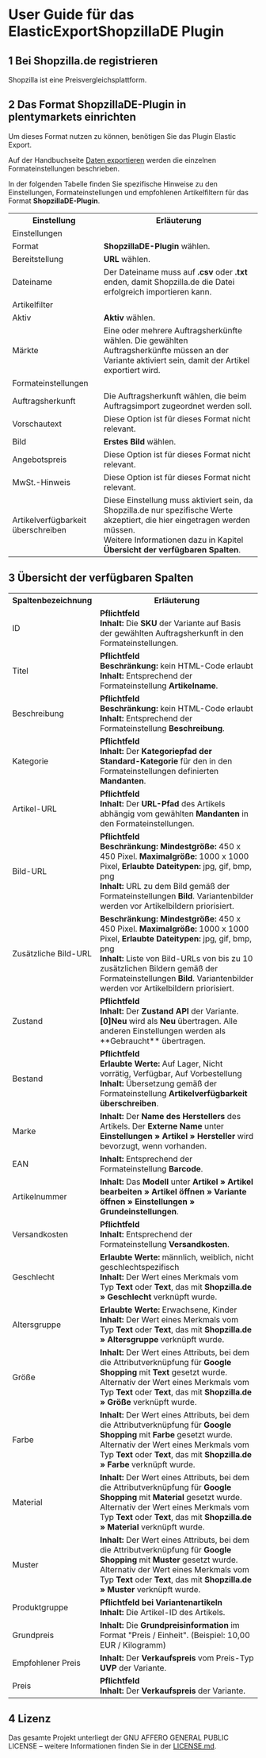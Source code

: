 
# User Guide für das ElasticExportShopzillaDE Plugin

<div class="container-toc"></div>

## 1 Bei Shopzilla.de registrieren

Shopzilla ist eine Preisvergleichsplattform.

## 2 Das Format ShopzillaDE-Plugin in plentymarkets einrichten

Um dieses Format nutzen zu können, benötigen Sie das Plugin Elastic Export.

Auf der Handbuchseite [Daten exportieren](https://www.plentymarkets.eu/handbuch/datenaustausch/daten-exportieren/#4) werden die einzelnen Formateinstellungen beschrieben.

In der folgenden Tabelle finden Sie spezifische Hinweise zu den Einstellungen, Formateinstellungen und empfohlenen Artikelfiltern für das Format **ShopzillaDE-Plugin**.
<table>
    <tr>
        <th>
            Einstellung
        </th>
        <th>
            Erläuterung
        </th>
    </tr>
    <tr>
        <td class="th" colspan="2">
            Einstellungen
        </td>
    </tr>
    <tr>
        <td>
            Format
        </td>
        <td>
            <b>ShopzillaDE-Plugin</b> wählen.
        </td>        
    </tr>
    <tr>
        <td>
            Bereitstellung
        </td>
        <td>
            <b>URL</b> wählen.
        </td>        
    </tr>
    <tr>
        <td>
            Dateiname
        </td>
        <td>
            Der Dateiname muss auf <b>.csv</b> oder <b>.txt</b> enden, damit Shopzilla.de die Datei erfolgreich importieren kann.
        </td>        
    </tr>
    <tr>
        <td class="th" colspan="2">
            Artikelfilter
        </td>
    </tr>
    <tr>
        <td>
            Aktiv
        </td>
        <td>
            <b>Aktiv</b> wählen.
        </td>        
    </tr>
    <tr>
        <td>
            Märkte
        </td>
        <td>
            Eine oder mehrere Auftragsherkünfte wählen. Die gewählten Auftragsherkünfte müssen an der Variante aktiviert sein, damit der Artikel exportiert wird.
        </td>        
    </tr>
    <tr>
        <td class="th" colspan="2">
            Formateinstellungen
        </td>
    </tr>
    <tr>
        <td>
            Auftragsherkunft
        </td>
        <td>
            Die Auftragsherkunft wählen, die beim Auftragsimport zugeordnet werden soll.
        </td>        
    </tr>
    <tr>
        <td>
            Vorschautext
        </td>
        <td>
            Diese Option ist für dieses Format nicht relevant.
        </td>        
    </tr>
    <tr>
        <td>
            Bild
        </td>
        <td>
            <b>Erstes Bild</b> wählen.
        </td>        
    </tr>
    <tr>
        <td>
            Angebotspreis
        </td>
        <td>
            Diese Option ist für dieses Format nicht relevant.
        </td>        
    </tr>
    <tr>
        <td>
            MwSt.-Hinweis
        </td>
        <td>
            Diese Option ist für dieses Format nicht relevant.
        </td>        
    </tr>
    <tr>
        <td>
            Artikelverfügbarkeit überschreiben
        </td>
        <td>
            Diese Einstellung muss aktiviert sein, da Shopzilla.de nur spezifische Werte akzeptiert, die hier eingetragen werden müssen.<br> 
            Weitere Informationen dazu in Kapitel <b>Übersicht der verfügbaren Spalten</b>.
        </td>        
    </tr>
</table>


## 3 Übersicht der verfügbaren Spalten

<table>
    <tr>
        <th>
            Spaltenbezeichnung
        </th>
        <th>
            Erläuterung
        </th>
    </tr>
    <tr>
        <td>
            ID
        </td>
        <td>
            <b>Pflichtfeld</b><br>
            <b>Inhalt:</b> Die <b>SKU</b> der Variante auf Basis der gewählten Auftragsherkunft in den Formateinstellungen.
        </td>        
    </tr>
    <tr>
        <td>
            Titel
        </td>
        <td>
            <b>Pflichtfeld</b><br>
            <b>Beschränkung:</b> kein HTML-Code erlaubt<br>
            <b>Inhalt:</b> Entsprechend der Formateinstellung <b>Artikelname</b>.
        </td>        
    </tr>
    <tr>
        <td>
            Beschreibung
        </td>
        <td>
            <b>Pflichtfeld</b><br>
            <b>Beschränkung:</b> kein HTML-Code erlaubt<br>
            <b>Inhalt:</b> Entsprechend der Formateinstellung <b>Beschreibung</b>.
        </td>        
    </tr>
    <tr>
        <td>
            Kategorie
        </td>
        <td>
            <b>Pflichtfeld</b><br>
            <b>Inhalt:</b> Der <b>Kategoriepfad der Standard-Kategorie</b> für den in den Formateinstellungen definierten <b>Mandanten</b>.
        </td>        
    </tr>
    <tr>
        <td>
            Artikel-URL
        </td>
        <td>
            <b>Pflichtfeld</b><br>
            <b>Inhalt:</b> Der <b>URL-Pfad</b> des Artikels abhängig vom gewählten <b>Mandanten</b> in den Formateinstellungen.
        </td>        
    </tr>
    <tr>
        <td>
            Bild-URL
        </td>
        <td>
            <b>Pflichtfeld</b><br>
            <b>Beschränkung:</b> <b>Mindestgröße:</b> 450 x 450 Pixel. <b>Maximalgröße:</b> 1000 x 1000 Pixel, <b>Erlaubte Dateitypen:</b> jpg, gif, bmp, png<br>
            <b>Inhalt:</b> URL zu dem Bild gemäß der Formateinstellungen <b>Bild</b>. Variantenbilder werden vor Artikelbildern priorisiert.
        </td>        
    </tr>
    <tr>
        <td>
            Zusätzliche Bild-URL
        </td>
        <td>
            <b>Beschränkung:</b> <b>Mindestgröße:</b> 450 x 450 Pixel. <b>Maximalgröße:</b> 1000 x 1000 Pixel, <b>Erlaubte Dateitypen:</b> jpg, gif, bmp, png<br>
           <b>Inhalt:</b> Liste von Bild-URLs von bis zu 10 zusätzlichen Bildern gemäß der Formateinstellungen <b>Bild</b>. Variantenbilder werden vor Artikelbildern priorisiert.
        </td>        
    </tr>
    <tr>
        <td>
            Zustand
        </td>
        <td>
            <b>Pflichtfeld</b><br>
            <b>Inhalt:</b> Der <b>Zustand API</b> der Variante. <b>[0]Neu</b> wird als <b>Neu</b> übertragen. Alle anderen Einstellungen werden als **Gebraucht** übertragen.
        </td>        
    </tr>
    <tr>
        <td>
            Bestand
        </td>
        <td>
            <b>Pflichtfeld</b><br>
            <b>Erlaubte Werte:</b> Auf Lager, Nicht vorrätig, Verfügbar, Auf Vorbestellung<br>
            <b>Inhalt:</b> Übersetzung gemäß der Formateinstellung <b>Artikelverfügbarkeit überschreiben</b>.
        </td>        
    </tr>
    <tr>
        <td>
            Marke
        </td>
        <td>
            <b>Inhalt:</b> Der <b>Name des Herstellers</b> des Artikels. Der <b>Externe Name</b> unter <b>Einstellungen » Artikel » Hersteller</b> wird bevorzugt, wenn vorhanden.
        </td>        
    </tr>
    <tr>
        <td>
            EAN
        </td>
        <td>
            <b>Inhalt:</b> Entsprechend der Formateinstellung <b>Barcode</b>.
        </td>        
    </tr>
    <tr>
        <td>
            Artikelnummer
        </td>
        <td>
            <b>Inhalt:</b> Das <b>Modell</b> unter <b>Artikel » Artikel bearbeiten » Artikel öffnen » Variante öffnen » Einstellungen » Grundeinstellungen</b>.
        </td>        
    </tr>
    <tr>
        <td>
            Versandkosten
        </td>
        <td>
            <b>Pflichtfeld</b><br>
            <b>Inhalt:</b> Entsprechend der Formateinstellung <b>Versandkosten</b>.
        </td>        
    </tr>
    <tr>
        <td>
            Geschlecht
        </td>
        <td>
            <b>Erlaubte Werte:</b> männlich, weiblich, nicht geschlechtspezifisch<br>
            <b>Inhalt:</b> Der Wert eines Merkmals vom Typ <b>Text</b> oder <b>Text</b>, das mit <b>Shopzilla.de » Geschlecht</b> verknüpft wurde.
        </td>        
    </tr>
    <tr>
        <td>
            Altersgruppe
        </td>
        <td>
            <b>Erlaubte Werte:</b> Erwachsene, Kinder<br>
            <b>Inhalt:</b> Der Wert eines Merkmals vom Typ <b>Text</b> oder <b>Text</b>, das mit <b>Shopzilla.de » Altersgruppe</b> verknüpft wurde.
        </td>        
    </tr>
    <tr>
        <td>
            Größe
        </td>
        <td>
            <b>Inhalt:</b> Der Wert eines Attributs, bei dem die Attributverknüpfung für <b>Google Shopping</b> mit <b>Text</b> gesetzt wurde. Alternativ der Wert eines Merkmals vom Typ <b>Text</b> oder <b>Text</b>, das mit <b>Shopzilla.de » Größe</b> verknüpft wurde.
        </td>        
    </tr>
    <tr>
        <td>
            Farbe
        </td>
        <td>
            <b>Inhalt:</b> Der Wert eines Attributs, bei dem die Attributverknüpfung für <b>Google Shopping</b> mit <b>Farbe</b> gesetzt wurde. Alternativ der Wert eines Merkmals vom Typ <b>Text</b> oder <b>Text</b>, das mit <b>Shopzilla.de » Farbe</b> verknüpft wurde.
        </td>        
    </tr>
    <tr>
        <td>
            Material
        </td>
        <td>
            <b>Inhalt:</b> Der Wert eines Attributs, bei dem die Attributverknüpfung für <b>Google Shopping</b> mit <b>Material</b> gesetzt wurde. Alternativ der Wert eines Merkmals vom Typ <b>Text</b> oder <b>Text</b>, das mit <b>Shopzilla.de » Material</b> verknüpft wurde.
        </td>        
    </tr>
    <tr>
        <td>
            Muster
        </td>
        <td>
            <b>Inhalt:</b> Der Wert eines Attributs, bei dem die Attributverknüpfung für <b>Google Shopping</b> mit <b>Muster</b> gesetzt wurde. Alternativ der Wert eines Merkmals vom Typ <b>Text</b> oder <b>Text</b>, das mit <b>Shopzilla.de » Muster</b> verknüpft wurde.
        </td>        
    </tr>
    <tr>
        <td>
            Produktgruppe
        </td>
        <td>
            <b>Pflichtfeld bei Variantenartikeln</b><br>
            <b>Inhalt:</b> Die Artikel-ID des Artikels.
        </td>        
    </tr>
    <tr>
        <td>
            Grundpreis
        </td>
        <td>
            <b>Inhalt:</b> Die <b>Grundpreisinformation</b> im Format "Preis / Einheit". (Beispiel: 10,00 EUR / Kilogramm)
        </td>        
    </tr>
    <tr>
        <td>
            Empfohlener Preis
        </td>
        <td>
            <b>Inhalt:</b> Der <b>Verkaufspreis</b> vom Preis-Typ <b>UVP</b> der Variante.
        </td>        
    </tr>
    <tr>
        <td>
            Preis
        </td>
        <td>
            <b>Pflichtfeld</b><br>
            <b>Inhalt:</b> Der <b>Verkaufspreis</b> der Variante.
        </td>        
    </tr>
</table>

## 4 Lizenz

Das gesamte Projekt unterliegt der GNU AFFERO GENERAL PUBLIC LICENSE – weitere Informationen finden Sie in der [LICENSE.md](https://github.com/plentymarkets/plugin-elastic-export-shopzilla-de/blob/master/LICENSE.md).
